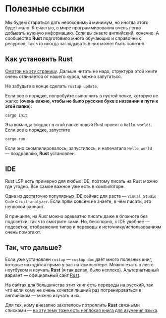 # Полезные ссылки

Мы будем стараться дать необходимый минимум, но иногда этого будет мало.
К счастью, в мире программирования очень легко добывать нужную информацию.
Если вы знаете английский, конечно.
А сообщество **Rust** подготовило много обучающих и справочных ресурсов, так что иногда заглядывать в них может быть полезно.

## Как установить Rust

[Смотри на эту страницу](https://doc.rust-lang.ru/book/ch01-01-installation.html). Дальше читать не надо, структура этой книги очень отличается от нашего курса, можно запутаться.

Не забудьте в конце сделать `rustup update`.

Если все в порядке, попробуйте выполнить в _пустой папке_, которую не жалко (**очень важно, чтобы не было русских букв в названии и пути к этой папке**):

`cargo init`

Эта команда создаст в этой папке новый Rust проект с `Hello world!`. Если все в порядке, запустите

`cargo run`

Если оно скомпилировалось, запустилось, и напечатало `Hello world` — поздравляю, **Rust** установлен.

## IDE

Rust LSP есть примерно для любых IDE, поэтому писать на Rust можно где угодно. Все самое важное уже есть в компиляторе.

Одна из достаточно популярных IDE сейчас для раста — `Visual Studio Code` с `rust-analyzer`. Если прям совсем не знаете, в чём писать, это неплохой вариант.

В принципе, на *Rust* можно адекватно писать даже в блокноте без подсветки, так что смотрите сами. Но, бесспорно, с IDE удобнее — подсветка, отображение типов и переходы к источнику/использованиям очень помогают.

## Так, что дальше?

Если уже установлен `rustup` — `rustup doc` даёт много полезных книг, которые находятся прямо у вас на компьютере. Можно ехать в лес с ноутбуком и изучать **Rust** (я так делал, было неплохо).
Альтернативный вариант — официальный сайт [Rust](https://www.rust-lang.org/learn).

На сайтах для большинства этих книг есть переводы на русский, так что если кому не очень хочется лишний раз потренироваться в английском — можно изучать и их.

Для тех, кому внезапно захотелось потроллить **Rust** связными списками — [на эту тему тоже есть неплохая книга для изучения языка](https://rust-unofficial.github.io/too-many-lists/).

